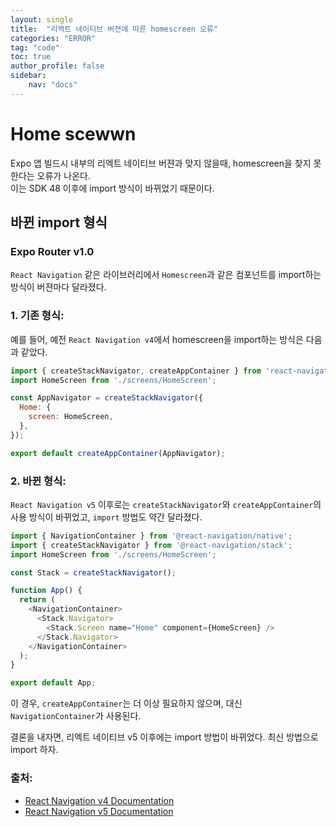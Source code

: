 ```yaml
---
layout: single
title:  "리엑트 네이티브 버젼에 따른 homescreen 오류"
categories: "ERROR"
tag: "code"
toc: true
author_profile: false
sidebar:
    nav: "docs"
---
```


# Home scewwn
Expo 앱 빌드시 내부의 리엑트 네이티브 버젼과 맞지 않을때, homescreen을 찾지 못한다는 오류가 나온다.  
이는 SDK 48 이후에 import 방식이 바뀌었기 때문이다.  

## 바뀐 import 형식
### Expo Router v1.0
`React Navigation` 같은 라이브러리에서 `Homescreen`과 같은 컴포넌트를 import하는 방식이 버젼마다 달라졌다.  
### 1. **기존 형식:**

예를 들어, 예전 `React Navigation v4`에서 homescreen을 import하는 방식은 다음과 같았다.

```javascript
import { createStackNavigator, createAppContainer } from 'react-navigation';
import HomeScreen from './screens/HomeScreen';

const AppNavigator = createStackNavigator({
  Home: {
    screen: HomeScreen,
  },
});

export default createAppContainer(AppNavigator);
```

### 2. **바뀐 형식:**

`React Navigation v5` 이후로는 `createStackNavigator`와 `createAppContainer`의 사용 방식이 바뀌었고, `import` 방법도 약간 달라졌다.

```javascript
import { NavigationContainer } from '@react-navigation/native';
import { createStackNavigator } from '@react-navigation/stack';
import HomeScreen from './screens/HomeScreen';

const Stack = createStackNavigator();

function App() {
  return (
    <NavigationContainer>
      <Stack.Navigator>
        <Stack.Screen name="Home" component={HomeScreen} />
      </Stack.Navigator>
    </NavigationContainer>
  );
}

export default App;
```

이 경우, `createAppContainer`는 더 이상 필요하지 않으며, 대신 `NavigationContainer`가 사용된다.  

결론을 내자면, 리엑트 네이티브 v5 이후에는 import 방법이 바뀌었다. 최신 방법으로 import 하자.  


### 출처:
- [React Navigation v4 Documentation](https://reactnavigation.org/docs/4.x/getting-started/)  
- [React Navigation v5 Documentation](https://reactnavigation.org/docs/5.x/getting-started/)